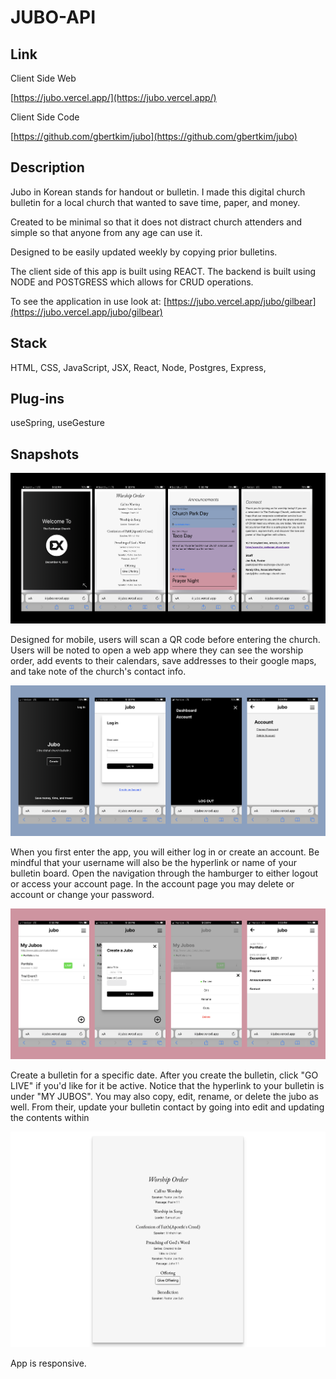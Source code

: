 # JUBO-API

## Link

Client Side Web

[https://jubo.vercel.app/](https://jubo.vercel.app/)

Client Side Code

[https://github.com/gbertkim/jubo](https://github.com/gbertkim/jubo)


## Description

Jubo in Korean stands for handout or bulletin. I made this digital church bulletin for a local church that wanted to save time, paper, and money. 

Created to be minimal so that it does not distract church attenders and simple so that anyone from any age can use it. 

Designed to be easily updated weekly by copying prior bulletins.

The client side of this app is built using REACT. The backend is built using NODE and POSTGRESS which allows for CRUD operations.

To see the application in use look at: [https://jubo.vercel.app/jubo/gilbear](https://jubo.vercel.app/jubo/gilbear)

## Stack

HTML, CSS, JavaScript, JSX, React, Node, Postgres, Express, 

## Plug-ins
useSpring, useGesture

## Snapshots

![Users](./sample/sample1.png "Users will see 4 swipable screens")

Designed for mobile, users will scan a QR code before entering the church. Users will be noted to open a web app where they can see the worship order, add events to their calendars, save addresses to their google maps, and take note of the church's contact info. 


![Admin Page 1](./sample/sample2.png "Admin Page Log in and accounts page")

When you first enter the app, you will either log in or create an account. Be mindful that your username will also be the hyperlink or name of your bulletin board. Open the navigation through the hamburger to either logout or access your account page. In the account page you may delete or account or change your password. 

![Admin Page 2](./sample/sample3.png "Admin Page for editing the jubo")

Create a bulletin for a specific date. After you create the bulletin, click "GO LIVE" if you'd like for it be active. Notice that the hyperlink to your bulletin is under "MY JUBOS". You may also copy, edit, rename, or delete the jubo as well. From their, update your bulletin contact by going into edit and updating the contents within

![Responsive](./sample/sample4.png "Responsive example")

App is responsive. 